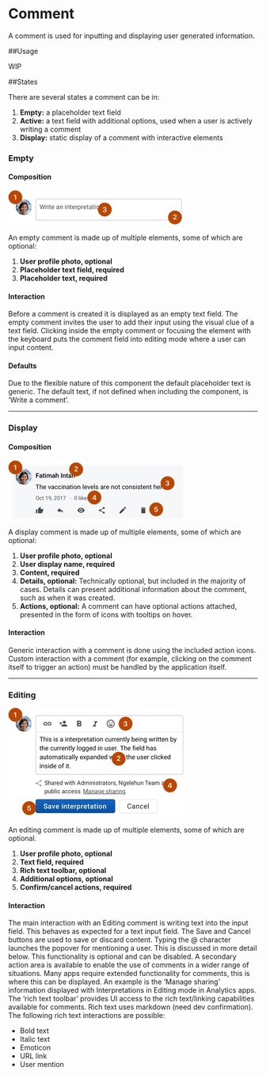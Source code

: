 # Comment

A comment is used for inputting and displaying user generated information.

##Usage
<!-- todo usage section. when and where should a comment be used? -->
WIP

##States

There are several states a comment can be in:

1. **Empty:** a placeholder text field
2. **Active:** a text field with additional options, used when a user is actively writing a comment
3. **Display:** static display of a comment with interactive elements

### Empty

#### Composition

![](images/comment-empty.jpg)

An empty comment is made up of multiple elements, some of which are optional:

1. **User profile photo, optional**
2. **Placeholder text field, required**
3. **Placeholder text, required**

#### Interaction

Before a comment is created it is displayed as an empty text field. The empty comment invites the user to add their input using the visual clue of a text field. Clicking inside the empty comment or focusing the element with the keyboard puts the comment field into editing mode where a user can input content.

#### Defaults

Due to the flexible nature of this component the default placeholder text is generic. The default text, if not defined when including the component, is ‘Write a comment’.

---

### Display

#### Composition

![](../images/comment-display.jpg)

A display comment is made up of multiple elements, some of which are optional:

1. **User profile photo, optional**
2. **User display name, required**
3. **Content, required**
4. **Details, optional:** Technically optional, but included in the majority of cases. Details can present additional information about the comment, such as when it was created.
5. **Actions, optional:** A comment can have optional actions attached, presented in the form of icons with tooltips on hover.

#### Interaction

Generic interaction with a comment is done using the included action icons. Custom interaction with a comment (for example, clicking on the comment itself to trigger an action) must be handled by the application itself.

---

### Editing

![](../images/comment-editing.jpg)

An editing comment is made up of multiple elements, some of which are optional.

1. **User profile photo, optional**
2. **Text field, required**
3. **Rich text toolbar, optional**
4. **Additional options, optional**
5. **Confirm/cancel actions, required**

#### Interaction

The main interaction with an Editing comment is writing text into the input field. This behaves as expected for a text input field. The Save and Cancel buttons are used to save or discard content.
Typing the @ character launches the popover for mentioning a user. This is discussed in more detail below. This functionality is optional and can be disabled.
A secondary action area is available to enable the use of comments in a wider range of situations. Many apps require extended functionality for comments, this is where this can be displayed. An example is the ‘Manage sharing’ information displayed with Interpretations in Editing mode in Analytics apps. 
The ‘rich text toolbar’ provides UI access to  the rich text/linking capabilities available for comments. Rich text uses markdown (need dev confirmation). The following rich text interactions are possible:

- Bold text
- Italic text
- Emoticon
- URL link
- User mention